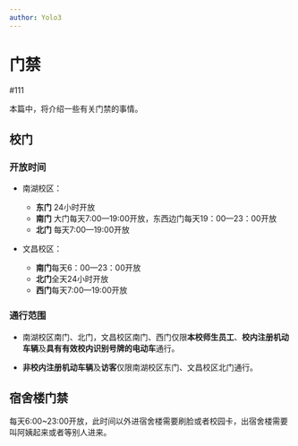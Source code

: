 ```yaml
---
author: Yolo3
---
```


# 门禁

#111

本篇中，将介绍一些有关门禁的事情。

## 校门

### 开放时间

- 南湖校区：
  - **东门** 24小时开放
  - **南门** 大门每天7:00—19:00开放，东西边门每天19：00—23：00开放
  - **北门** 每天7:00—19:00开放

- 文昌校区：
  - **南门**每天6：00—23：00开放
  - **北门**全天24小时开放
  - **西门**每天7:00—19:00开放


### 通行范围

- 南湖校区南门、北门，文昌校区南门、西门仅限**本校师生员工**、**校内注册机动车辆**及**具有有效校内识别号牌的电动车**通行。

- **非校内注册机动车辆**及**访客**仅限南湖校区东门、文昌校区北门通行。

## 宿舍楼门禁

每天6:00~23:00开放，此时间以外进宿舍楼需要刷脸或者校园卡，出宿舍楼需要叫阿姨起来或者等别人进来。
